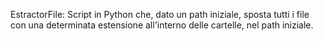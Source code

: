 EstractorFile:
	Script in Python che, dato un path iniziale, sposta tutti i file con una determinata estensione all'interno delle cartelle, nel path iniziale.